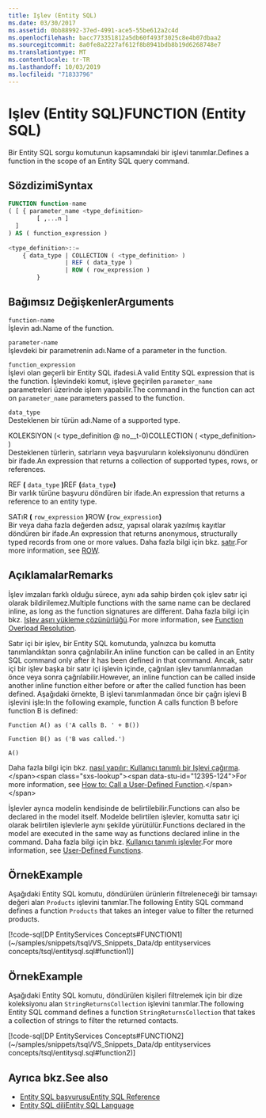 ```yaml
---
title: Işlev (Entity SQL)
ms.date: 03/30/2017
ms.assetid: 0bb88992-37ed-4991-ace5-55be612a2c4d
ms.openlocfilehash: bacc773351812a5db60f493f3025c8e4b07dbaa2
ms.sourcegitcommit: 8a0fe8a2227af612f8b8941bdb8b19d6268748e7
ms.translationtype: MT
ms.contentlocale: tr-TR
ms.lasthandoff: 10/03/2019
ms.locfileid: "71833796"
---
```

# <a name="function-entity-sql"></a><span data-ttu-id="12395-102">Işlev (Entity SQL)</span><span class="sxs-lookup"><span data-stu-id="12395-102">FUNCTION (Entity SQL)</span></span>
<span data-ttu-id="12395-103">Bir Entity SQL sorgu komutunun kapsamındaki bir işlevi tanımlar.</span><span class="sxs-lookup"><span data-stu-id="12395-103">Defines a function in the scope of an Entity SQL query command.</span></span>  
  
## <a name="syntax"></a><span data-ttu-id="12395-104">Sözdizimi</span><span class="sxs-lookup"><span data-stu-id="12395-104">Syntax</span></span>  
  
```sql  
FUNCTION function-name  
( [ { parameter_name <type_definition>   
        [ ,...n ]  
  ]  
) AS ( function_expression )   
  
<type_definition>::=  
    { data_type | COLLECTION ( <type_definition> )   
                | REF ( data_type )   
                | ROW ( row_expression )   
        }   
```  
  
## <a name="arguments"></a><span data-ttu-id="12395-105">Bağımsız Değişkenler</span><span class="sxs-lookup"><span data-stu-id="12395-105">Arguments</span></span>  
 `function-name`  
 <span data-ttu-id="12395-106">İşlevin adı.</span><span class="sxs-lookup"><span data-stu-id="12395-106">Name of the function.</span></span>  
  
 `parameter-name`  
 <span data-ttu-id="12395-107">İşlevdeki bir parametrenin adı.</span><span class="sxs-lookup"><span data-stu-id="12395-107">Name of a parameter in the function.</span></span>  
  
 `function_expression`  
 <span data-ttu-id="12395-108">İşlevi olan geçerli bir Entity SQL ifadesi.</span><span class="sxs-lookup"><span data-stu-id="12395-108">A valid Entity SQL expression that is the function.</span></span> <span data-ttu-id="12395-109">İşlevindeki komut, işleve geçirilen `parameter_name` parametreleri üzerinde işlem yapabilir.</span><span class="sxs-lookup"><span data-stu-id="12395-109">The command in the function can act on `parameter_name` parameters passed to the function.</span></span>  
  
 `data_type`  
 <span data-ttu-id="12395-110">Desteklenen bir türün adı.</span><span class="sxs-lookup"><span data-stu-id="12395-110">Name of a supported type.</span></span>  
  
 <span data-ttu-id="12395-111">KOLEKSIYON (< type_definition @ no__t-0)</span><span class="sxs-lookup"><span data-stu-id="12395-111">COLLECTION ( <type_definition`>` )</span></span>  
 <span data-ttu-id="12395-112">Desteklenen türlerin, satırların veya başvuruların koleksiyonunu döndüren bir ifade.</span><span class="sxs-lookup"><span data-stu-id="12395-112">An expression that returns a collection of supported types, rows, or references.</span></span>  
  
 <span data-ttu-id="12395-113">REF **(** `data_type` **)**</span><span class="sxs-lookup"><span data-stu-id="12395-113">REF **(**`data_type`**)**</span></span>  
 <span data-ttu-id="12395-114">Bir varlık türüne başvuru döndüren bir ifade.</span><span class="sxs-lookup"><span data-stu-id="12395-114">An expression that returns a reference to an entity type.</span></span>  
  
 <span data-ttu-id="12395-115">SATıR **(** `row_expression` **)**</span><span class="sxs-lookup"><span data-stu-id="12395-115">ROW **(**`row_expression`**)**</span></span>  
 <span data-ttu-id="12395-116">Bir veya daha fazla değerden adsız, yapısal olarak yazılmış kayıtlar döndüren bir ifade.</span><span class="sxs-lookup"><span data-stu-id="12395-116">An expression that returns anonymous, structurally typed records from one or more values.</span></span> <span data-ttu-id="12395-117">Daha fazla bilgi için bkz. [satır](row-entity-sql.md).</span><span class="sxs-lookup"><span data-stu-id="12395-117">For more information, see [ROW](row-entity-sql.md).</span></span>  
  
## <a name="remarks"></a><span data-ttu-id="12395-118">Açıklamalar</span><span class="sxs-lookup"><span data-stu-id="12395-118">Remarks</span></span>  
 <span data-ttu-id="12395-119">İşlev imzaları farklı olduğu sürece, aynı ada sahip birden çok işlev satır içi olarak bildirilemez.</span><span class="sxs-lookup"><span data-stu-id="12395-119">Multiple functions with the same name can be declared inline, as long as the function signatures are different.</span></span> <span data-ttu-id="12395-120">Daha fazla bilgi için bkz. [Işlev aşırı yükleme çözünürlüğü](function-overload-resolution-entity-sql.md).</span><span class="sxs-lookup"><span data-stu-id="12395-120">For more information, see [Function Overload Resolution](function-overload-resolution-entity-sql.md).</span></span>  
  
 <span data-ttu-id="12395-121">Satır içi bir işlev, bir Entity SQL komutunda, yalnızca bu komutta tanımlandıktan sonra çağrılabilir.</span><span class="sxs-lookup"><span data-stu-id="12395-121">An inline function can be called in an Entity SQL command only after it has been defined in that command.</span></span> <span data-ttu-id="12395-122">Ancak, satır içi bir işlev başka bir satır içi işlevin içinde, çağrılan işlev tanımlanmadan önce veya sonra çağrılabilir.</span><span class="sxs-lookup"><span data-stu-id="12395-122">However, an inline function can be called inside another inline function either before or after the called function has been defined.</span></span> <span data-ttu-id="12395-123">Aşağıdaki örnekte, B işlevi tanımlanmadan önce bir çağrı işlevi B işlevini işle:</span><span class="sxs-lookup"><span data-stu-id="12395-123">In the following example, function A calls function B before function B is defined:</span></span>  
  
 `Function A() as ('A calls B. ' + B())`  
  
 `Function B() as ('B was called.')`  
  
 `A()`  
  
 <span data-ttu-id="12395-124">Daha fazla bilgi için bkz. [nasıl yapılır: Kullanıcı tanımlı bir Işlevi çağırma](https://docs.microsoft.com/previous-versions/dotnet/netframework-4.0/dd490951(v=vs.100)).</span><span class="sxs-lookup"><span data-stu-id="12395-124">For more information, see [How to: Call a User-Defined Function](https://docs.microsoft.com/previous-versions/dotnet/netframework-4.0/dd490951(v=vs.100)).</span></span>  
  
 <span data-ttu-id="12395-125">İşlevler ayrıca modelin kendisinde de belirtilebilir.</span><span class="sxs-lookup"><span data-stu-id="12395-125">Functions can also be declared in the model itself.</span></span> <span data-ttu-id="12395-126">Modelde belirtilen işlevler, komutta satır içi olarak belirtilen işlevlerle aynı şekilde yürütülür.</span><span class="sxs-lookup"><span data-stu-id="12395-126">Functions declared in the model are executed in the same way as functions declared inline in the command.</span></span> <span data-ttu-id="12395-127">Daha fazla bilgi için bkz. [Kullanıcı tanımlı işlevler](user-defined-functions-entity-sql.md).</span><span class="sxs-lookup"><span data-stu-id="12395-127">For more information, see [User-Defined Functions](user-defined-functions-entity-sql.md).</span></span>  
  
## <a name="example"></a><span data-ttu-id="12395-128">Örnek</span><span class="sxs-lookup"><span data-stu-id="12395-128">Example</span></span>  
 <span data-ttu-id="12395-129">Aşağıdaki Entity SQL komutu, döndürülen ürünlerin filtreleneceği bir tamsayı değeri alan `Products` işlevini tanımlar.</span><span class="sxs-lookup"><span data-stu-id="12395-129">The following Entity SQL command defines a function `Products` that takes an integer value to filter the returned products.</span></span>  
  
 [!code-sql[DP EntityServices Concepts#FUNCTION1](~/samples/snippets/tsql/VS_Snippets_Data/dp entityservices concepts/tsql/entitysql.sql#function1)]  
  
## <a name="example"></a><span data-ttu-id="12395-130">Örnek</span><span class="sxs-lookup"><span data-stu-id="12395-130">Example</span></span>  
 <span data-ttu-id="12395-131">Aşağıdaki Entity SQL komutu, döndürülen kişileri filtrelemek için bir dize koleksiyonu alan `StringReturnsCollection` işlevini tanımlar.</span><span class="sxs-lookup"><span data-stu-id="12395-131">The following Entity SQL command defines a function `StringReturnsCollection` that takes a collection of strings to filter the returned contacts.</span></span>  
  
 [!code-sql[DP EntityServices Concepts#FUNCTION2](~/samples/snippets/tsql/VS_Snippets_Data/dp entityservices concepts/tsql/entitysql.sql#function2)]  
  
## <a name="see-also"></a><span data-ttu-id="12395-132">Ayrıca bkz.</span><span class="sxs-lookup"><span data-stu-id="12395-132">See also</span></span>

- [<span data-ttu-id="12395-133">Entity SQL başvurusu</span><span class="sxs-lookup"><span data-stu-id="12395-133">Entity SQL Reference</span></span>](entity-sql-reference.md)
- [<span data-ttu-id="12395-134">Entity SQL dili</span><span class="sxs-lookup"><span data-stu-id="12395-134">Entity SQL Language</span></span>](entity-sql-language.md)

